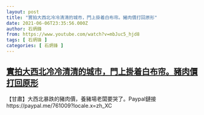 ```yaml
---
layout: post
title: "實拍大西北冷冷清清的城市，門上掛着白布帘。豬肉價打回原形"
date: 2021-06-06T23:35:56.000Z
author: 石炳鋒
from: https://www.youtube.com/watch?v=mbJuc5_hjd8
tags: [ 石炳锋 ]
categories: [ 石炳锋 ]
---
```

<!--1623022556000-->
[實拍大西北冷冷清清的城市，門上掛着白布帘。豬肉價打回原形](https://www.youtube.com/watch?v=mbJuc5_hjd8)
------

<div>
【甘肅】大西北暴跌的豬肉價，養豬場老闆要哭了。Paypal鏈接https://paypal.me/761009?locale.x=zh_XC
</div>
